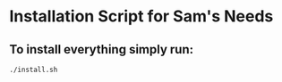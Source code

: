 # Installation Script for Sam's Needs

## To install everything simply run:

```sh
./install.sh
```

